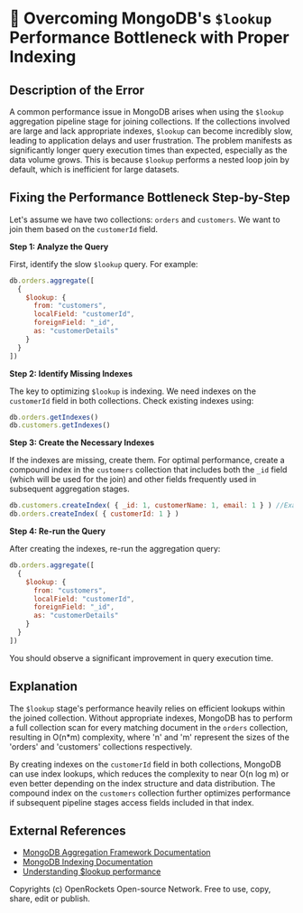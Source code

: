 # 🐞 Overcoming MongoDB's `$lookup` Performance Bottleneck with Proper Indexing


## Description of the Error

A common performance issue in MongoDB arises when using the `$lookup` aggregation pipeline stage for joining collections.  If the collections involved are large and lack appropriate indexes, `$lookup` can become incredibly slow, leading to application delays and user frustration.  The problem manifests as significantly longer query execution times than expected, especially as the data volume grows. This is because `$lookup` performs a nested loop join by default, which is inefficient for large datasets.


## Fixing the Performance Bottleneck Step-by-Step

Let's assume we have two collections: `orders` and `customers`.  We want to join them based on the `customerId` field.

**Step 1: Analyze the Query**

First, identify the slow `$lookup` query. For example:

```javascript
db.orders.aggregate([
  {
    $lookup: {
      from: "customers",
      localField: "customerId",
      foreignField: "_id",
      as: "customerDetails"
    }
  }
])
```

**Step 2: Identify Missing Indexes**

The key to optimizing `$lookup` is indexing. We need indexes on the `customerId` field in both collections.  Check existing indexes using:

```javascript
db.orders.getIndexes()
db.customers.getIndexes()
```

**Step 3: Create the Necessary Indexes**

If the indexes are missing, create them.  For optimal performance, create a compound index in the `customers` collection that includes both the `_id` field (which will be used for the join) and other fields frequently used in subsequent aggregation stages.


```javascript
db.customers.createIndex( { _id: 1, customerName: 1, email: 1 } ) //Example compound index
db.orders.createIndex( { customerId: 1 } ) 
```


**Step 4: Re-run the Query**

After creating the indexes, re-run the aggregation query:

```javascript
db.orders.aggregate([
  {
    $lookup: {
      from: "customers",
      localField: "customerId",
      foreignField: "_id",
      as: "customerDetails"
    }
  }
])
```

You should observe a significant improvement in query execution time.


## Explanation

The `$lookup` stage's performance heavily relies on efficient lookups within the joined collection.  Without appropriate indexes, MongoDB has to perform a full collection scan for every matching document in the `orders` collection, resulting in O(n*m) complexity, where 'n' and 'm' represent the sizes of the 'orders' and 'customers' collections respectively.

By creating indexes on the `customerId` field in both collections, MongoDB can use index lookups, which reduces the complexity to near O(n log m)  or even better depending on the index structure and data distribution. The compound index on the `customers` collection further optimizes performance if subsequent pipeline stages access fields included in that index.


## External References

* [MongoDB Aggregation Framework Documentation](https://www.mongodb.com/docs/manual/aggregation/)
* [MongoDB Indexing Documentation](https://www.mongodb.com/docs/manual/indexes/)
* [Understanding $lookup performance](https://www.mongodb.com/community/forums/t/understanding-lookup-performance/134736)


Copyrights (c) OpenRockets Open-source Network. Free to use, copy, share, edit or publish.

